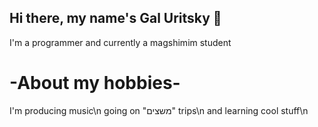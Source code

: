 ## Hi there, my name's Gal Uritsky 👋
I'm a programmer and currently a magshimim student

# -About my hobbies-
I'm producing music\n
going on "משצים" trips\n
and learning cool stuff\n
